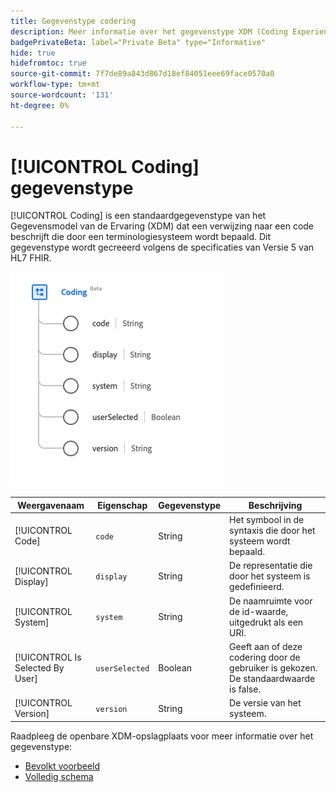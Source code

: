 ```yaml
---
title: Gegevenstype codering
description: Meer informatie over het gegevenstype XDM (Coding Experience Data Model).
badgePrivateBeta: label="Private Beta" type="Informative"
hide: true
hidefromtoc: true
source-git-commit: 7f7de89a843d867d18ef84051eee69face0570a0
workflow-type: tm+mt
source-wordcount: '131'
ht-degree: 0%

---
```


# [!UICONTROL Coding] gegevenstype

[!UICONTROL Coding] is een standaardgegevenstype van het Gegevensmodel van de Ervaring (XDM) dat een verwijzing naar een code beschrijft die door een terminologiesysteem wordt bepaald. Dit gegevenstype wordt gecreeerd volgens de specificaties van Versie 5 van HL7 FHIR.

![ Coderende gegevenstypestructuur ](../../images/data-types/healthcare/coding.png)

| Weergavenaam | Eigenschap | Gegevenstype | Beschrijving |
| --- | --- | --- | --- |
| [!UICONTROL Code] | `code` | String | Het symbool in de syntaxis die door het systeem wordt bepaald. |
| [!UICONTROL Display] | `display` | String | De representatie die door het systeem is gedefinieerd. |
| [!UICONTROL System] | `system` | String | De naamruimte voor de id-waarde, uitgedrukt als een URI. |
| [!UICONTROL Is Selected By User] | `userSelected` | Boolean | Geeft aan of deze codering door de gebruiker is gekozen. De standaardwaarde is false. |
| [!UICONTROL Version] | `version` | String | De versie van het systeem. |

Raadpleeg de openbare XDM-opslagplaats voor meer informatie over het gegevenstype:

* [ Bevolkt voorbeeld ](https://github.com/adobe/xdm/blob/master/extensions/industry/healthcare/fhir/datatypes/coding.example.1.json)
* [ Volledig schema ](https://github.com/adobe/xdm/blob/master/extensions/industry/healthcare/fhir/datatypes/coding.schema.json)
